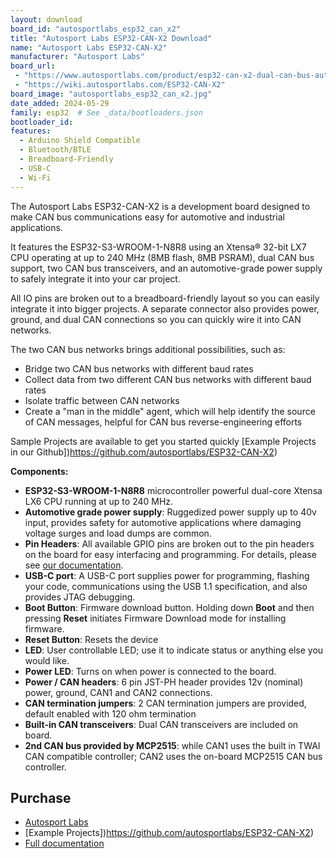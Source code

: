 ```yaml
---
layout: download
board_id: "autosportlabs_esp32_can_x2"
title: "Autosport Labs ESP32-CAN-X2 Download"
name: "Autosport Labs ESP32-CAN-X2"
manufacturer: "Autosport Labs"
board_url:
 - "https://www.autosportlabs.com/product/esp32-can-x2-dual-can-bus-automotive-grade-development-board/"
 - "https://wiki.autosportlabs.com/ESP32-CAN-X2"
board_image: "autosportlabs_esp32_can_x2.jpg"
date_added: 2024-05-29
family: esp32  # See _data/bootloaders.json
bootloader_id:
features:
  - Arduino Shield Compatible
  - Bluetooth/BTLE
  - Breadboard-Friendly
  - USB-C
  - Wi-Fi
---
```


The Autosport Labs ESP32-CAN-X2 is a development board designed to make CAN bus communications easy for automotive and industrial applications.

It features the ESP32-S3-WROOM-1-N8R8 using an Xtensa® 32-bit LX7 CPU operating at up to 240 MHz (8MB flash, 8MB PSRAM), dual CAN bus support, two CAN bus transceivers, and an automotive-grade power supply to safely integrate it into your car project.

All IO pins are broken out to a breadboard-friendly layout so you can easily integrate it into bigger projects. A separate connector also provides power, ground, and dual CAN connections so you can quickly wire it into CAN networks.

The two CAN bus networks brings additional possibilities, such as:
  - Bridge two CAN bus networks with different baud rates
  - Collect data from two different CAN bus networks with different baud rates
  - Isolate traffic between CAN networks
  - Create a "man in the middle" agent, which will help identify the source of CAN messages, helpful for CAN bus reverse-engineering efforts

Sample Projects are available to get you started quickly [Example Projects in our Github])https://github.com/autosportlabs/ESP32-CAN-X2)

**Components:**

- **ESP32-S3-WROOM-1-N8R8** microcontroller powerful dual-core Xtensa LX6 CPU running at up to 240 MHz.
- **Automotive grade power supply**: Ruggedized power supply up to 40v input, provides safety for automotive applications where damaging voltage surges and load dumps are common.
- **Pin Headers**: All available GPIO pins are broken out to the pin headers on the board for easy interfacing and programming. For details, please see [our documentation](https://wiki.autosportlabs.com/ESP32-CAN-X2).
- **USB-C port**: A USB-C port supplies power for programming, flashing your code, communications using the USB 1.1 specification, and also provides JTAG debugging.
- **Boot Button**: Firmware download button. Holding down **Boot** and then pressing **Reset** initiates Firmware Download mode for installing firmware.
- **Reset Button**: Resets the device
- **LED**: User controllable LED; use it to indicate status or anything else you would like.
- **Power LED**: Turns on when power is connected to the board.
- **Power / CAN headers**: 6 pin JST-PH header provides 12v (nominal) power, ground, CAN1 and CAN2 connections.
- **CAN termination jumpers**: 2 CAN termination jumpers are provided, default enabled with 120 ohm termination
- **Built-in CAN transceivers**: Dual CAN transceivers are included on board. 
- **2nd CAN bus provided by MCP2515**: while CAN1 uses the built in TWAI CAN compatible controller; CAN2 uses the on-board MCP2515 CAN bus controller.

## Purchase

* [Autosport Labs](https://www.autosportlabs.com/product/esp32-can-x2-dual-can-bus-automotive-grade-development-board/)
* [Example Projects])https://github.com/autosportlabs/ESP32-CAN-X2)
* [Full documentation](https://wiki.autosportlabs.com/ESP32-CAN-X2)
